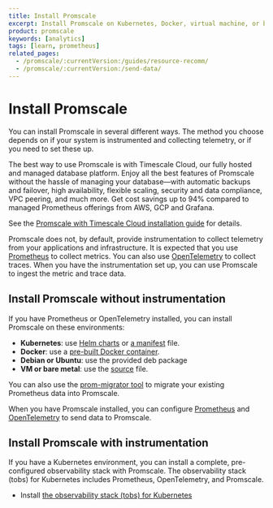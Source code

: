 ```yaml
---
title: Install Promscale
excerpt: Install Promscale on Kubernetes, Docker, virtual machine, or bare metal
product: promscale
keywords: [analytics]
tags: [learn, prometheus]
related_pages:
  - /promscale/:currentVersion:/guides/resource-recomm/
  - /promscale/:currentVersion:/send-data/
---
```


# Install Promscale

You can install Promscale in several different ways. The method you choose
depends on if your system is instrumented and collecting telemetry, or if you
need to set these up.

<highlight type="cloud" header="Promscale with Timescale Cloud" button="Get started for free"
to="https://console.cloud.timescale.com/signup?campaign=promscale&source=ps-docs-install">
The best way to use Promscale is with Timescale Cloud, our fully hosted and managed
database platform. Enjoy all the best features of Promscale without the
hassle of managing your database—with automatic backups and failover, high
availability, flexible scaling, security and data compliance, VPC peering, and
much more. Get cost savings up to 94% compared to managed Prometheus offerings from
AWS, GCP and Grafana.
</highlight>

See the [Promscale with Timescale Cloud installation guide][ptc-install] for details.

Promscale does not, by default, provide instrumentation to collect telemetry
from your applications and infrastructure. It is expected that you use
[Prometheus][prometheus-install] to collect metrics. You can also use
[OpenTelemetry][otel] to collect traces. When you have the
instrumentation set up, you can use Promscale to ingest the metric and
trace data.

## Install Promscale without instrumentation

If you have Prometheus or OpenTelemetry installed, you can install Promscale
on these environments:

*   **Kubernetes**:  use [Helm charts][promscale-install-helm] or [a manifest][promscale-install-k8s-manifest] file.
*   **Docker**: use a [pre-built Docker container][promscale-install-docker].
*   **Debian or Ubuntu**: use the provided deb package
*   **VM or bare metal**: use the [source][promscale-install-source] file.

You can also use the [prom-migrator tool][promscale-install-prom-migrator] to
migrate your existing Prometheus data into Promscale.

When you have Promscale installed, you can configure
[Prometheus][config-prometheus] and
[OpenTelemetry][config-otel] to send data to Promscale.

## Install Promscale with instrumentation

If you have a Kubernetes environment, you can install a complete, pre-configured
observability stack with Promscale. The observability stack (tobs) for
Kubernetes includes Prometheus, OpenTelemetry, and Promscale.

*   Install [the observability stack (tobs) for Kubernetes][promscale-install-tobs]

[ptc-install]: /promscale/:currentVersion:/installation/promscale-with-timescale-cloud/
[config-otel]: /promscale/:currentVersion:/send-data/opentelemetry/
[config-prometheus]: /promscale/:currentVersion:/send-data/prometheus/
[otel]: https://opentelemetry.io/docs/
[prometheus-install]: https://prometheus.io/docs/prometheus/latest/installation/
[promscale-install-docker]: /promscale/:currentVersion:/installation/docker/
[promscale-install-helm]: https://docs.timescale.com/promscale/latest/installation/kubernetes/#install-promscale-with-helm
[promscale-install-k8s-manifest]: /promscale/:currentVersion:/installation/kubernetes/#install-promscale-with-a-manifest-file
[promscale-install-prom-migrator]: /promscale/:currentVersion:/guides/prom-migrator/
[promscale-install-source]: /promscale/:currentVersion:/installation/binary/
[promscale-install-tobs]: /promscale/:currentVersion:/tobs/